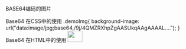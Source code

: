BASE64编码的图片

Base64 在CSS中的使用
.demoImg{ background-image: url("data:image/jpg;base64,/9j/4QMZRXhpZgAASUkqAAgAAAAL...."); }
Base64 在HTML中的使用
<img width="40" height="30" src="data:image/jpg;base64,/9j/4QMZRXhpZgAASUkqAAgAAAAL...." />

